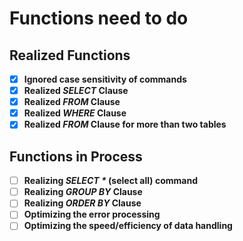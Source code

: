 # Functions need to do

## Realized Functions

- [x] **Ignored case sensitivity of commands**
- [x] **Realized *SELECT* Clause**
- [x] **Realized *FROM* Clause**
- [x] **Realized *WHERE* Clause**
- [x] **Realized *FROM* Clause for more than two tables**

## Functions in Process

- [ ] **Realizing *SELECT \** (select all) command**
- [ ] **Realizing *GROUP BY* Clause**
- [ ] **Realizing *ORDER BY* Clause**
- [ ] **Optimizing the error processing**
- [ ] **Optimizing the speed/efficiency of data handling**